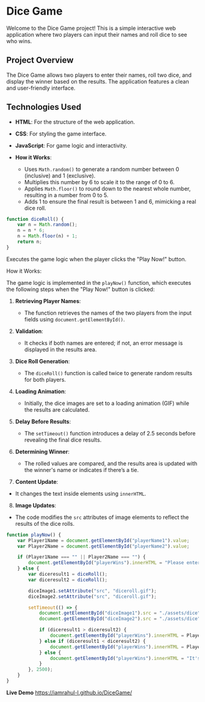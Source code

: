 # Dice Game

Welcome to the Dice Game project! This is a simple interactive web application where two players can input their names and roll dice to see who wins.

## Project Overview

The Dice Game allows two players to enter their names, roll two dice, and display the winner based on the results. The application features a clean and user-friendly interface.

## Technologies Used

- **HTML**: For the structure of the web application.
- **CSS**: For styling the game interface.
- **JavaScript**: For game logic and interactivity.

-  **How it Works**:
    - Uses `Math.random()` to generate a random number between 0 (inclusive) and 1 (exclusive).
    - Multiplies this number by 6 to scale it to the range of 0 to 6.
    - Applies `Math.floor()` to round down to the nearest whole number, resulting in a number from 0 to 5.
    - Adds 1 to ensure the final result is between 1 and 6, mimicking a real dice roll.

```javascript
function diceRoll() {
    var n = Math.random();
    n = n * 6;
    n = Math.floor(n) + 1;
    return n;
}
```
Executes the game logic when the player clicks the "Play Now!" button.



How it Works:

The game logic is implemented in the `playNow()` function, which executes the following steps when the "Play Now!" button is clicked:

1. **Retrieving Player Names**: 
   - The function retrieves the names of the two players from the input fields using `document.getElementById()`.

2. **Validation**: 
   - It checks if both names are entered; if not, an error message is displayed in the results area.

3. **Dice Roll Generation**: 
   - The `diceRoll()` function is called twice to generate random results for both players.

4. **Loading Animation**: 
   - Initially, the dice images are set to a loading animation (GIF) while the results are calculated.

5. **Delay Before Results**: 
   - The `setTimeout()` function introduces a delay of 2.5 seconds before revealing the final dice results.

6. **Determining Winner**: 
   - The rolled values are compared, and the results area is updated with the winner's name or indicates if there’s a tie.

7. **Content Update**: 
  - It changes the text inside elements using `innerHTML`.

8. **Image Updates**: 
  - The code modifies the `src` attributes of image elements to reflect the results of the dice rolls.

```javascript
function playNow() {
    var Player1Name = document.getElementById("playerName1").value;
    var Player2Name = document.getElementById("playerName2").value;

    if (Player1Name === "" || Player2Name === "") {
        document.getElementById("playerWins").innerHTML = "Please enter both players' names.";
    } else {
        var diceresult1 = diceRoll();
        var diceresult2 = diceRoll();

        diceImage1.setAttribute("src", "diceroll.gif");
        diceImage2.setAttribute("src", "diceroll.gif");

        setTimeout(() => {
            document.getElementById("diceImage1").src = "./assets/dice" + diceresult1 + ".png";
            document.getElementById("diceImage2").src = "./assets/dice" + diceresult2 + ".png";

            if (diceresult1 > diceresult2) {
                document.getElementById("playerWins").innerHTML = Player1Name + " Wins! 🚩";
            } else if (diceresult1 < diceresult2) {
                document.getElementById("playerWins").innerHTML = Player2Name + " Wins! 🚩";
            } else {
                document.getElementById("playerWins").innerHTML = "It's a Tie!";
            }
        }, 2500);
    }
}
```
**Live Demo**
https://iamrahul-l.github.io/DiceGame/
